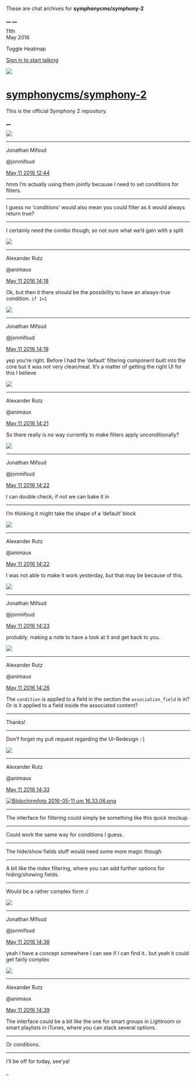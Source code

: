 These are chat archives for **symphonycms/symphony-2**

[__](/symphonycms/symphony-2/archives/2016/05/12)
[__](/symphonycms/symphony-2/archives/2016/05/10)

11th  
May 2016

Toggle Heatmap

[Sign in to start talking](/login?action=login&button=archive-login)

![](https://avatars-02.gitter.im/group/iv/3/57542c45c43b8c601977197e?s=48)

#  [symphonycms/symphony-2](/symphonycms/symphony-2)

This is the official Symphony 2 repository.

[ __ ](/orgs/symphonycms/rooms "More symphonycms rooms" )

![](https://avatars1.githubusercontent.com/u/859775?v=3&s=30)

__ __

Jonathan Mifsud

@jonmifsud

[May 11 2016
12:44](https://gitter.im/symphonycms/symphony-2?at=5733291e3170252648f60963 ""
)

hmm I’m actually using them jointly because I need to set conditions for
filters.

__ __

I guess no ‘conditions’ would also mean you could filter as it would always
return true?

__ __

I certainly need the combo though; so not sure what we’d gain with a split

![](https://avatars2.githubusercontent.com/u/446874?v=3&s=30)

__ __

Alexander Rutz

@animaux

[May 11 2016
14:18](https://gitter.im/symphonycms/symphony-2?at=57333f3012fa465406ec0006 ""
)

Ok, but then it there should be the possibility to have an always-true
condition. `if 1=1`

![](https://avatars1.githubusercontent.com/u/859775?v=3&s=30)

__ __

Jonathan Mifsud

@jonmifsud

[May 11 2016
14:19](https://gitter.im/symphonycms/symphony-2?at=57333f6af16c08510662d26b ""
)

yep you’re right. Before I had the ‘default’ filtering component built into
the core but it was not very clean/neat. It’s a matter of getting the right UI
for this I believe

![](https://avatars2.githubusercontent.com/u/446874?v=3&s=30)

__ __

Alexander Rutz

@animaux

[May 11 2016
14:21](https://gitter.im/symphonycms/symphony-2?at=57333feaed393f3409b1dc87 ""
)

So there really is no way currently to make filters apply unconditionally?

![](https://avatars1.githubusercontent.com/u/859775?v=3&s=30)

__ __

Jonathan Mifsud

@jonmifsud

[May 11 2016
14:22](https://gitter.im/symphonycms/symphony-2?at=573340223170252648f6139a ""
)

I can double check; if not we can bake it in

__ __

I’m thinking it might take the shape of a ‘default’ block

![](https://avatars2.githubusercontent.com/u/446874?v=3&s=30)

__ __

Alexander Rutz

@animaux

[May 11 2016
14:22](https://gitter.im/symphonycms/symphony-2?at=573340413170252648f613ab ""
)

I was not able to make it work yesterday, but that may be because of this.

![](https://avatars1.githubusercontent.com/u/859775?v=3&s=30)

__ __

Jonathan Mifsud

@jonmifsud

[May 11 2016
14:23](https://gitter.im/symphonycms/symphony-2?at=57334052f36daf63798eafd7 ""
)

probably. making a note to have a look at it and get back to you.

![](https://avatars2.githubusercontent.com/u/446874?v=3&s=30)

__ __

Alexander Rutz

@animaux

[May 11 2016
14:26](https://gitter.im/symphonycms/symphony-2?at=57334130a351d83109530e55 ""
)

The `condition` is applied to a field in the section the `association_field`
is in? Or is it applied to a field inside the associated content?

__ __

Thanks!

__ __

Don’f forget my pull request regarding the UI-Redesign :·)

![](https://avatars2.githubusercontent.com/u/446874?v=3&s=30)

__ __

Alexander Rutz

@animaux

[May 11 2016
14:33](https://gitter.im/symphonycms/symphony-2?at=573342ceb51b0e294851453c ""
)

[![Bildschirmfoto 2016-05-11 um
16.33.06.png](https://files.gitter.im/symphonycms/symphony-2/RhiV/thumb/Bildschirmfoto-2016-05-11-um-16.33.06.png)](https://files.gitter.im/symphonycms/symphony-2/RhiV/Bildschirmfoto-2016-05-11-um-16.33.06.png)

__ __

The interface for filtering could simply be something like this quick mockup.

__ __

Could work the same way for conditions I guess.

__ __

The hide/show fields stuff would need some more magic though.

__ __

A bit like the index filtering, where you can add further options for
hiding/showing fields.

__ __

Would be a rather complex form :/

![](https://avatars1.githubusercontent.com/u/859775?v=3&s=30)

__ __

Jonathan Mifsud

@jonmifsud

[May 11 2016
14:38](https://gitter.im/symphonycms/symphony-2?at=573343f5f16c08510662d445 ""
)

yeah I have a concept somewhere I can see if I can find it.. but yeah it could
get fairly complex

![](https://avatars2.githubusercontent.com/u/446874?v=3&s=30)

__ __

Alexander Rutz

@animaux

[May 11 2016
14:39](https://gitter.im/symphonycms/symphony-2?at=5733443da351d83109530f90 ""
)

The interface could be a bit like the one for smart groups in Lightroom or
smart playlists in iTunes, where you can stack several options.

__ __

Or conditions.

__ __

I’ll be off for today, see’ya!

_

